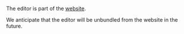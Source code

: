 The editor is part of the [website](../website/src/pages/editor).

We anticipate that the editor will be unbundled from the website in the future. 
